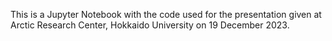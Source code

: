 This is a Jupyter Notebook with the code used for the presentation given at Arctic Research Center, Hokkaido University on 19 December 2023.
